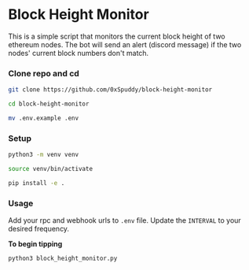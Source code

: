 # Block Height Monitor

This is a simple script that monitors the current block height of two ethereum nodes. The bot will send an alert (discord message) if the two nodes' current block numbers don't match.

### Clone repo and cd
```sh
git clone https://github.com/0xSpuddy/block-height-monitor
```
```sh
cd block-height-monitor
```
```sh
mv .env.example .env
```

### Setup

```sh
python3 -m venv venv
```
```sh
source venv/bin/activate
```

```sh
pip install -e .
```

### Usage
Add your rpc and webhook urls to `.env` file. Update the `INTERVAL` to your desired frequency.

**To begin tipping**
```sh
python3 block_height_monitor.py
```